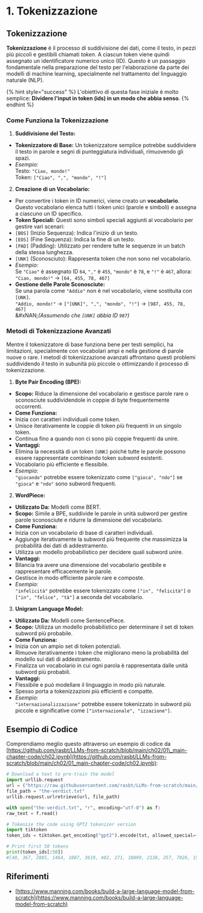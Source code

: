 # 1. Tokenizzazione

## Tokenizzazione

**Tokenizzazione** è il processo di suddivisione dei dati, come il testo, in pezzi più piccoli e gestibili chiamati _token_. A ciascun token viene quindi assegnato un identificatore numerico unico (ID). Questo è un passaggio fondamentale nella preparazione del testo per l'elaborazione da parte dei modelli di machine learning, specialmente nel trattamento del linguaggio naturale (NLP).

{% hint style="success" %}
L'obiettivo di questa fase iniziale è molto semplice: **Dividere l'input in token (ids) in un modo che abbia senso**.
{% endhint %}

### **Come Funziona la Tokenizzazione**

1. **Suddivisione del Testo:**
* **Tokenizzatore di Base:** Un tokenizzatore semplice potrebbe suddividere il testo in parole e segni di punteggiatura individuali, rimuovendo gli spazi.
* _Esempio:_\
Testo: `"Ciao, mondo!"`\
Token: `["Ciao", ",", "mondo", "!"]`
2. **Creazione di un Vocabolario:**
* Per convertire i token in ID numerici, viene creato un **vocabolario**. Questo vocabolario elenca tutti i token unici (parole e simboli) e assegna a ciascuno un ID specifico.
* **Token Speciali:** Questi sono simboli speciali aggiunti al vocabolario per gestire vari scenari:
* `[BOS]` (Inizio Sequenza): Indica l'inizio di un testo.
* `[EOS]` (Fine Sequenza): Indica la fine di un testo.
* `[PAD]` (Padding): Utilizzato per rendere tutte le sequenze in un batch della stessa lunghezza.
* `[UNK]` (Sconosciuto): Rappresenta token che non sono nel vocabolario.
* _Esempio:_\
Se `"Ciao"` è assegnato ID `64`, `","` è `455`, `"mondo"` è `78`, e `"!"` è `467`, allora:\
`"Ciao, mondo!"` → `[64, 455, 78, 467]`
* **Gestione delle Parole Sconosciute:**\
Se una parola come `"Addio"` non è nel vocabolario, viene sostituita con `[UNK]`.\
`"Addio, mondo!"` → `["[UNK]", ",", "mondo", "!"]` → `[987, 455, 78, 467]`\
&#xNAN;_(Assumendo che `[UNK]` abbia ID `987`)_

### **Metodi di Tokenizzazione Avanzati**

Mentre il tokenizzatore di base funziona bene per testi semplici, ha limitazioni, specialmente con vocabolari ampi e nella gestione di parole nuove o rare. I metodi di tokenizzazione avanzati affrontano questi problemi suddividendo il testo in subunità più piccole o ottimizzando il processo di tokenizzazione.

1. **Byte Pair Encoding (BPE):**
* **Scopo:** Riduce la dimensione del vocabolario e gestisce parole rare o sconosciute suddividendole in coppie di byte frequentemente occorrenti.
* **Come Funziona:**
* Inizia con caratteri individuali come token.
* Unisce iterativamente le coppie di token più frequenti in un singolo token.
* Continua fino a quando non ci sono più coppie frequenti da unire.
* **Vantaggi:**
* Elimina la necessità di un token `[UNK]` poiché tutte le parole possono essere rappresentate combinando token subword esistenti.
* Vocabolario più efficiente e flessibile.
* _Esempio:_\
`"giocando"` potrebbe essere tokenizzato come `["gioca", "ndo"]` se `"gioca"` e `"ndo"` sono subword frequenti.
2. **WordPiece:**
* **Utilizzato Da:** Modelli come BERT.
* **Scopo:** Simile a BPE, suddivide le parole in unità subword per gestire parole sconosciute e ridurre la dimensione del vocabolario.
* **Come Funziona:**
* Inizia con un vocabolario di base di caratteri individuali.
* Aggiunge iterativamente la subword più frequente che massimizza la probabilità dei dati di addestramento.
* Utilizza un modello probabilistico per decidere quali subword unire.
* **Vantaggi:**
* Bilancia tra avere una dimensione del vocabolario gestibile e rappresentare efficacemente le parole.
* Gestisce in modo efficiente parole rare e composte.
* _Esempio:_\
`"infelicità"` potrebbe essere tokenizzato come `["in", "felicità"]` o `["in", "felice", "tà"]` a seconda del vocabolario.
3. **Unigram Language Model:**
* **Utilizzato Da:** Modelli come SentencePiece.
* **Scopo:** Utilizza un modello probabilistico per determinare il set di token subword più probabile.
* **Come Funziona:**
* Inizia con un ampio set di token potenziali.
* Rimuove iterativamente i token che migliorano meno la probabilità del modello sui dati di addestramento.
* Finalizza un vocabolario in cui ogni parola è rappresentata dalle unità subword più probabili.
* **Vantaggi:**
* Flessibile e può modellare il linguaggio in modo più naturale.
* Spesso porta a tokenizzazioni più efficienti e compatte.
* _Esempio:_\
`"internazionalizzazione"` potrebbe essere tokenizzato in subword più piccole e significative come `["internazionale", "izzazione"]`.

## Esempio di Codice

Comprendiamo meglio questo attraverso un esempio di codice da [https://github.com/rasbt/LLMs-from-scratch/blob/main/ch02/01\_main-chapter-code/ch02.ipynb](https://github.com/rasbt/LLMs-from-scratch/blob/main/ch02/01_main-chapter-code/ch02.ipynb):
```python
# Download a text to pre-train the model
import urllib.request
url = ("https://raw.githubusercontent.com/rasbt/LLMs-from-scratch/main/ch02/01_main-chapter-code/the-verdict.txt")
file_path = "the-verdict.txt"
urllib.request.urlretrieve(url, file_path)

with open("the-verdict.txt", "r", encoding="utf-8") as f:
raw_text = f.read()

# Tokenize the code using GPT2 tokenizer version
import tiktoken
token_ids = tiktoken.get_encoding("gpt2").encode(txt, allowed_special={"[EOS]"}) # Allow the user of the tag "[EOS]"

# Print first 50 tokens
print(token_ids[:50])
#[40, 367, 2885, 1464, 1807, 3619, 402, 271, 10899, 2138, 257, 7026, 15632, 438, 2016, 257, 922, 5891, 1576, 438, 568, 340, 373, 645, 1049, 5975, 284, 502, 284, 3285, 326, 11, 287, 262, 6001, 286, 465, 13476, 11, 339, 550, 5710, 465, 12036, 11, 6405, 257, 5527, 27075, 11]
```
## Riferimenti

* [https://www.manning.com/books/build-a-large-language-model-from-scratch](https://www.manning.com/books/build-a-large-language-model-from-scratch)
